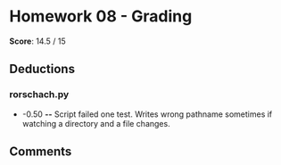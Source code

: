 Homework 08 - Grading
=====================

**Score**: 14.5 / 15

Deductions
----------

### rorschach.py

* -0.50 **--** Script failed one test. Writes wrong pathname sometimes if watching a directory and a file changes.

Comments
--------
